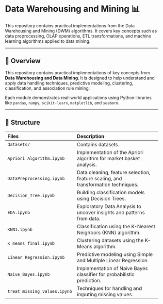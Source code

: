 # Data Warehousing and Mining 📊

This repository contains practical implementations from the Data Warehousing and Mining (DWM) algorithms. It covers key concepts such as data preprocessing, OLAP operations, ETL transformations, and machine learning algorithms applied to data mining.

---

## 📖 Overview

This repository contains practical implementations of key concepts from **Data Warehousing and Data Mining**. It is designed to help understand and apply data handling techniques, predictive modeling, clustering, classification, and association rule mining.

Each module demonstrates real-world applications using Python libraries like `pandas`, `numpy`, `scikit-learn`, `matplotlib`, and `seaborn`.

---

## 📂 Structure

| Files | Description |
| :--- | :--- |
| `datasets/` | Contains datasets. |
| `Apriori Algorithm.ipynb` | Implementation of the Apriori algorithm for market basket analysis. |
| `DataPreprocessing.ipynb` | Data cleaning, feature selection, feature scaling, and transformation techniques. |
| `Decision_Tree.ipynb` | Building classification models using Decision Trees. |
| `EDA.ipynb` | Exploratory Data Analysis to uncover insights and patterns from data. |
| `KNN1.ipynb` | Classification using the K-Nearest Neighbors (KNN) algorithm. |
| `K_means_final.ipynb` | Clustering datasets using the K-Means algorithm. |
| `Linear Regression.ipynb` | Predictive modeling using Simple and Multiple Linear Regression. |
| `Naive_Bayes.ipynb` | Implementation of Naive Bayes classifier for probabilistic prediction. |
| `treat_missing_values.ipynb` | Techniques for handling and imputing missing values. |
